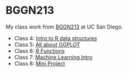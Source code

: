 # BGGN213
My class work from [BGGN213](https://bioboot.github.io/bggn213_F24/) at UC San Diego.

- Class 4: [Intro to R data structures]()
- Class 5: [All about GGPLOT](https://github.com/msosale13/bggn213_github/blob/main/class05/class05.qmd)
- Class 6: [R Functions]()
- Class 7: [Machine Learning Intro]()
- Class 8: [Mini Project]()
